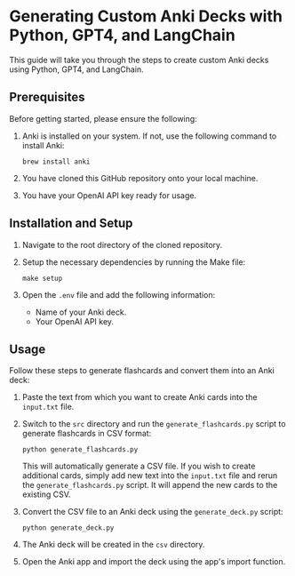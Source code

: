 # Generating Custom Anki Decks with Python, GPT4, and LangChain

This guide will take you through the steps to create custom Anki decks using Python, GPT4, and LangChain.

## Prerequisites

Before getting started, please ensure the following:

1. Anki is installed on your system. If not, use the following command to install Anki:
   ```shell
   brew install anki
   ```

2. You have cloned this GitHub repository onto your local machine.

3. You have your OpenAI API key ready for usage.

## Installation and Setup

1. Navigate to the root directory of the cloned repository.

2. Setup the necessary dependencies by running the Make file:
   ```shell
   make setup
   ```

3. Open the `.env` file and add the following information:
   - Name of your Anki deck.
   - Your OpenAI API key.

## Usage

Follow these steps to generate flashcards and convert them into an Anki deck:

1. Paste the text from which you want to create Anki cards into the `input.txt` file.

2. Switch to the `src` directory and run the `generate_flashcards.py` script to generate flashcards in CSV format:
   ```shell
   python generate_flashcards.py
   ```
   This will automatically generate a CSV file. If you wish to create additional cards, simply add new text into the `input.txt` file and rerun the `generate_flashcards.py` script. It will append the new cards to the existing CSV.

3. Convert the CSV file to an Anki deck using the `generate_deck.py` script:
   ```shell
   python generate_deck.py
   ```

4. The Anki deck will be created in the `csv` directory. 

5. Open the Anki app and import the deck using the app's import function.